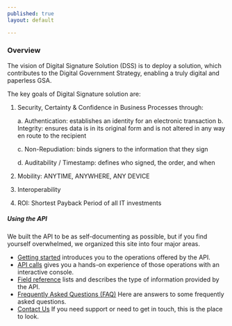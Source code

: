 ```yaml
---
published: true
layout: default

---
```

### Overview 

The vision of Digital Signature Solution (DSS) is to deploy a solution, which contributes to the Digital Government Strategy, enabling a truly digital and paperless GSA.

The key goals of Digital Signature solution are:

  1) Security, Certainty & Confidence in Business Processes through:
  
     a. Authentication: establishes an identity for an electronic transaction
     b. Integrity: ensures data is in its original form and is not altered in any way en route to the recipient
     
     c. Non-Repudiation: binds signers to the information that they sign
     
     d. Auditability / Timestamp: defines who signed, the order, and when
     

  2) Mobility: ANYTIME, ANYWHERE, ANY DEVICE

  3) Interoperability

  4) ROI: Shortest Payback Period of all IT investments


##### Using the API
We built the API to be as self-documenting as possible, but if you find yourself overwhelmed, we organized this site into four major areas.

- [Getting started](getting_started.html) introduces you to the operations offered by the API.
- [API calls](console/) gives you a hands-on experience of those operations with an interactive console.
- [Field reference](fields.html) lists and describes the type of information provided by the API.
- [Frequently Asked Questions (FAQ)](FAQ.html) Here are answers to some frequently asked questions.
- [Contact Us](contact_us.html) If you need support or need to get in touch, this is the place to look.


<body id="overview"></body>
